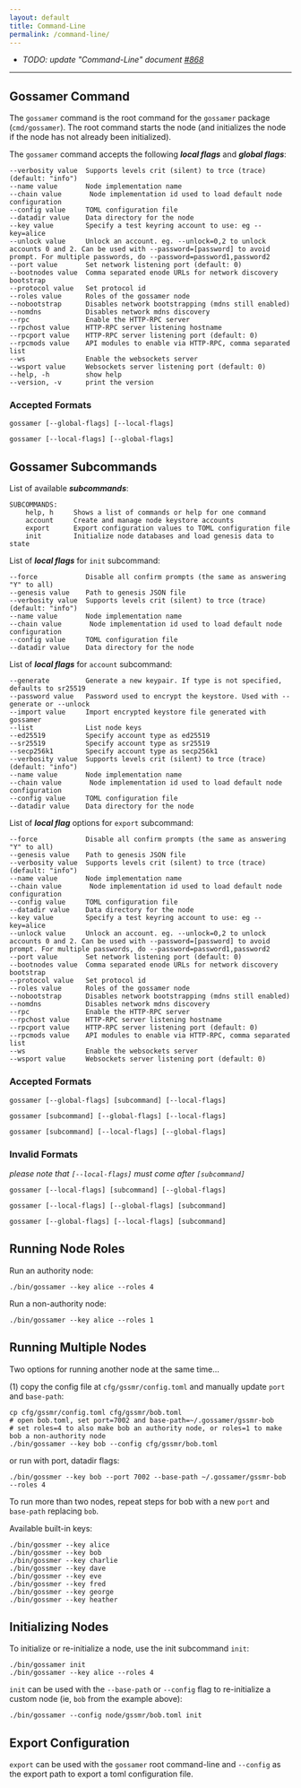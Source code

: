 ```yaml
---
layout: default
title: Command-Line
permalink: /command-line/
---
```


- _TODO: update "Command-Line" document [#868](https://github.com/ChainSafe/gossamer/issues/868)_

---

## Gossamer Command

The `gossamer` command is the root command for the `gossamer` package (`cmd/gossamer`). The root command starts the node (and initializes the node if the node has not already been initialized). 

The `gossamer` command accepts the following ***local flags*** and ***global flags***:

```
--verbosity value  Supports levels crit (silent) to trce (trace) (default: "info")
--name value       Node implementation name
--chain value       Node implementation id used to load default node configuration
--config value     TOML configuration file
--datadir value    Data directory for the node
--key value        Specify a test keyring account to use: eg --key=alice
--unlock value     Unlock an account. eg. --unlock=0,2 to unlock accounts 0 and 2. Can be used with --password=[password] to avoid prompt. For multiple passwords, do --password=password1,password2
--port value       Set network listening port (default: 0)
--bootnodes value  Comma separated enode URLs for network discovery bootstrap
--protocol value   Set protocol id
--roles value      Roles of the gossamer node
--nobootstrap      Disables network bootstrapping (mdns still enabled)
--nomdns           Disables network mdns discovery
--rpc              Enable the HTTP-RPC server
--rpchost value    HTTP-RPC server listening hostname
--rpcport value    HTTP-RPC server listening port (default: 0)
--rpcmods value    API modules to enable via HTTP-RPC, comma separated list
--ws               Enable the websockets server
--wsport value     Websockets server listening port (default: 0)
--help, -h         show help
--version, -v      print the version
```

### Accepted Formats

```
gossamer [--global-flags] [--local-flags]
```

```
gossamer [--local-flags] [--global-flags] 
```

## Gossamer Subcommands

List of available ***subcommands***:

```
SUBCOMMANDS:
    help, h     Shows a list of commands or help for one command
    account     Create and manage node keystore accounts
    export      Export configuration values to TOML configuration file
    init        Initialize node databases and load genesis data to state
```

List of ***local flags*** for `init` subcommand:

```
--force            Disable all confirm prompts (the same as answering "Y" to all)
--genesis value    Path to genesis JSON file
--verbosity value  Supports levels crit (silent) to trce (trace) (default: "info")
--name value       Node implementation name
--chain value       Node implementation id used to load default node configuration
--config value     TOML configuration file
--datadir value    Data directory for the node
```

List of ***local flags*** for `account` subcommand:

```
--generate         Generate a new keypair. If type is not specified, defaults to sr25519
--password value   Password used to encrypt the keystore. Used with --generate or --unlock
--import value     Import encrypted keystore file generated with gossamer
--list             List node keys
--ed25519          Specify account type as ed25519
--sr25519          Specify account type as sr25519
--secp256k1        Specify account type as secp256k1
--verbosity value  Supports levels crit (silent) to trce (trace) (default: "info")
--name value       Node implementation name
--chain value       Node implementation id used to load default node configuration
--config value     TOML configuration file
--datadir value    Data directory for the node
```

List of ***local flag*** options for `export` subcommand:

```
--force            Disable all confirm prompts (the same as answering "Y" to all)
--genesis value    Path to genesis JSON file
--verbosity value  Supports levels crit (silent) to trce (trace) (default: "info")
--name value       Node implementation name
--chain value       Node implementation id used to load default node configuration
--config value     TOML configuration file
--datadir value    Data directory for the node
--key value        Specify a test keyring account to use: eg --key=alice
--unlock value     Unlock an account. eg. --unlock=0,2 to unlock accounts 0 and 2. Can be used with --password=[password] to avoid prompt. For multiple passwords, do --password=password1,password2
--port value       Set network listening port (default: 0)
--bootnodes value  Comma separated enode URLs for network discovery bootstrap
--protocol value   Set protocol id
--roles value      Roles of the gossamer node
--nobootstrap      Disables network bootstrapping (mdns still enabled)
--nomdns           Disables network mdns discovery
--rpc              Enable the HTTP-RPC server
--rpchost value    HTTP-RPC server listening hostname
--rpcport value    HTTP-RPC server listening port (default: 0)
--rpcmods value    API modules to enable via HTTP-RPC, comma separated list
--ws               Enable the websockets server
--wsport value     Websockets server listening port (default: 0)
```

### Accepted Formats

```
gossamer [--global-flags] [subcommand] [--local-flags]
```

```
gossamer [subcommand] [--global-flags] [--local-flags]
```

```
gossamer [subcommand] [--local-flags] [--global-flags]
```

### Invalid Formats

_please note that `[--local-flags]` must come after `[subcommand]`_

```
gossamer [--local-flags] [subcommand] [--global-flags] 
```

```
gossamer [--local-flags] [--global-flags] [subcommand] 
```

```
gossamer [--global-flags] [--local-flags] [subcommand] 
```

## Running Node Roles

Run an authority node:
```
./bin/gossamer --key alice --roles 4
```

Run a non-authority node:
```
./bin/gossamer --key alice --roles 1
```

## Running Multiple Nodes

Two options for running another node at the same time...

(1) copy the config file at `cfg/gssmr/config.toml` and manually update `port` and `base-path`:
```
cp cfg/gssmr/config.toml cfg/gssmr/bob.toml
# open bob.toml, set port=7002 and base-path=~/.gossamer/gssmr-bob
# set roles=4 to also make bob an authority node, or roles=1 to make bob a non-authority node
./bin/gossamer --key bob --config cfg/gssmr/bob.toml
```

or run with port, datadir flags:
```
./bin/gossmer --key bob --port 7002 --base-path ~/.gossamer/gssmr-bob --roles 4
```

To run more than two nodes, repeat steps for bob with a new `port` and `base-path` replacing `bob`.

Available built-in keys:
```
./bin/gossmer --key alice
./bin/gossmer --key bob
./bin/gossmer --key charlie
./bin/gossmer --key dave
./bin/gossmer --key eve
./bin/gossmer --key fred
./bin/gossmer --key george
./bin/gossmer --key heather
```

## Initializing Nodes

To initialize or re-initialize a node, use the init subcommand `init`:
```
./bin/gossamer init
./bin/gossamer --key alice --roles 4
```

`init` can be used with the `--base-path` or `--config` flag to re-initialize a custom node (ie, `bob` from the example above):
```
./bin/gossamer --config node/gssmr/bob.toml init
```

## Export Configuration

`export` can be used with the `gossamer` root command-line and `--config` as the export path to export a toml configuration file.
